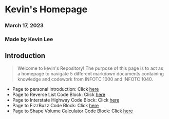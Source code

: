 # Kevin's Homepage
### March 17, 2023
### Made by Kevin Lee

## Introduction

> Welcome to kevin's Repository! The purpose of this page is to act as a homepage to navigate 5 different markdown documents containing knowledge and codework from INFOTC 1000 and INFOTC 1040.

* Page to personal introduction: Click [here](https://github.com/kevinkee99/Kevo-Repository/blob/63708c35bcb972e34ca80ecd57e2c8215aece85a/personal%20info.md)
* Page to Reverse List Code Block: Click [here](https://github.com/kevinkee99/Kevo-Repository/blob/63708c35bcb972e34ca80ecd57e2c8215aece85a/Reverse%20List%20Python.md)
* Page to Interstate Highway Code Block: Click [here](https://github.com/kevinkee99/Kevo-Repository/blob/d986a8b2eb846be0ead913fb73c2322ad06d83d5/Interstate%20Python.md)
* Page to FizzBuzz Code Block: Click [here](https://github.com/kevinkee99/Kevo-Repository/blob/63708c35bcb972e34ca80ecd57e2c8215aece85a/fizzbuzz.md)
* Page to Shape Volume Calculator Code Block: Click [here](https://github.com/kevinkee99/Kevo-Repository/blob/adc36867249505d5c1fe2d8ceee50f3b45bf7f63/Volume%20of%20a%20Shape.md)
